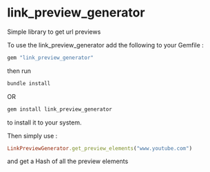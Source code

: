 link_preview_generator
======================

Simple library to get url previews


To use the link_preview_generator add the following to your Gemfile :

```ruby
gem "link_preview_generator"
```

then run 

```ruby
bundle install
```

OR

```ruby
gem install link_preview_generator
```

to install it to your system.


Then simply use : 

```ruby
LinkPreviewGenerator.get_preview_elements("www.youtube.com")
```

and get a Hash of all the preview elements 
